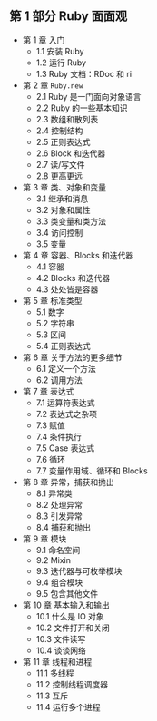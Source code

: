 ## 第 1 部分 Ruby 面面观

* 第 1 章 入门
    * 1.1 安装 Ruby
    * 1.2 运行 Ruby
    * 1.3 Ruby 文档：RDoc 和 ri
* 第 2 章 `Ruby.new`
    * 2.1 Ruby 是一门面向对象语言
    * 2.2 Ruby 的一些基本知识
    * 2.3 数组和散列表
    * 2.4 控制结构
    * 2.5 正则表达式
    * 2.6 Block 和迭代器
    * 2.7 读/写文件
    * 2.8 更高更远
* 第 3 章 类、对象和变量
    * 3.1 继承和消息
    * 3.2 对象和属性
    * 3.3 类变量和类方法
    * 3.4 访问控制
    * 3.5 变量
* 第 4 章 容器、Blocks 和迭代器
    * 4.1 容器
    * 4.2 Blocks 和迭代器
    * 4.3 处处皆是容器
* 第 5 章 标准类型
    * 5.1 数字
    * 5.2 字符串
    * 5.3 区间
    * 5.4 正则表达式
* 第 6 章 关于方法的更多细节
    * 6.1 定义一个方法
    * 6.2 调用方法
* 第 7 章 表达式
    * 7.1 运算符表达式
    * 7.2 表达式之杂项
    * 7.3 赋值
    * 7.4 条件执行
    * 7.5 Case 表达式
    * 7.6 循环
    * 7.7 变量作用域、循环和 Blocks
* 第 8 章 异常，捕获和抛出
    * 8.1 异常类
    * 8.2 处理异常
    * 8.3 引发异常
    * 8.4 捕获和抛出
* 第 9 章 模块
    * 9.1 命名空间
    * 9.2 Mixin
    * 9.3 迭代器与可枚举模块
    * 9.4 组合模块
    * 9.5 包含其他文件
* 第 10 章 基本输入和输出
    * 10.1 什么是 IO 对象
    * 10.2 文件打开和关闭
    * 10.3 文件读写
    * 10.4 谈谈网络
* 第 11 章 线程和进程
    * 11.1 多线程
    * 11.2 控制线程调度器
    * 11.3 互斥
    * 11.4 运行多个进程